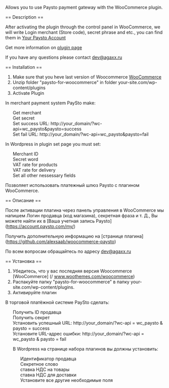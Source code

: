 Allows you to use Paysto payment gateway with the WooCommerce plugin.

== Description ==

After activating the plugin through the control panel in WooCommerce, we will write
Login merchant (Store code), secret phrase and etc., you can find them in [Your Paysto Account](https://account.paysto.com/my/)

Get more information on [plugin page](https://github.com/alexsaab/woocommerce-paysto)

If you have any questions please contact dev@agaxx.ru

== Installation ==
1. Make sure that you heve last version of Woocommerce  [WooCommerce](/www.woothemes.com/woocommerce)
2. Unzip folder "paysto-for-woocommerce" in folder your-site.com/wp-content/plugins
3. Activate Plugin

In merchant payment system PaySto make:
<ul style="list-style:none;">
<li>Get merchant</li>
<li>Get secret</li>
<li>Set success URL: http://your_domain/?wc-api=wc_paysto&paysto=success</li>
<li>Set fail URL: http://your_domain/?wc-api=wc_paysto&paysto=fail</li>
</ul>

In Wordpress in plugin set page you must set:
<ul style="list-style:none;">
<li>Merchant ID</li>
<li>Secret word</li>
<li>VAT rate for products</li>
<li>VAT rate for delivery</li>
<li>Set all other nessessary fields</li>
</ul>


Позволяет использовать платежный шлюз Paysto с плагином WooCommerce.

== Описание ==

После активации плагина через панель управления в WooCommerce мы напишем
Логин продавца (код магазина), секретная фраза и т. Д., Вы можете найти их в [Ваша учетная запись Paysto] (https://account.paysto.com/my/)

Получить дополнительную информацию на [странице плагина] (https://github.com/alexsaab/woocommerce-paysto)

По всем вопросам обращайтесь по адресу dev@agaxx.ru

== Установка ==
1. Убедитесь, что у вас последняя версия Woocommerce [WooCommerce] (/ www.woothemes.com/woocommerce)
2. Распакуйте папку "paysto-for-woocommerce" в папку your-site.com/wp-content/plugins.
3. Активируйте плагин

В торговой платёжной системе PaySto сделать:
<ul style = "list-style: none;">
<li> Получить ID продавца </ li>
<li> Получить секрет </ li>
<li> Установить успешный URL: http://your_domain/?wc-api = wc_paysto & paysto = success </ li>
<li> Установите URL-адрес ошибки: http://your_domain/?wc-api = wc_paysto & paysto = fail </ li>
</ UL>

В Wordpress на странице набора плагинов вы должны установить:
<ul style = "list-style: none;">
<li> Идентификатор продавца </ li>
<li> Секретное слово </ li>
<li> ставка НДС на товары </ li>
<li> ставка НДС для доставки </ li>
<li> Установите все другие необходимые поля </ li>
</ UL>

